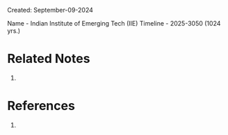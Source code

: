 Created: September-09-2024

Name - Indian Institute of Emerging Tech (IIE)
Timeline - 2025-3050 (1024 yrs.)

# Related Notes

1. 
# References

1. 